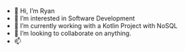 - 👋 Hi, I’m Ryan
- 👀 I’m interested in Software Development
- 🌱 I’m currently working with a Kotlin Project with NoSQL
- 💞️ I’m looking to collaborate on anything. 
- 📫 

<!---
MegaMidnight/MegaMidnight is a ✨ special ✨ repository because its `README.md` (this file) appears on your GitHub profile.
You can click the Preview link to take a look at your changes.
--->
